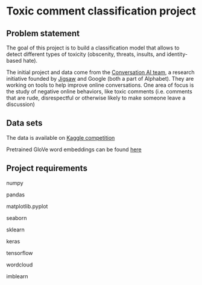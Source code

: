 # Toxic comment classification project

## Problem statement

The goal of this project is to build a classification model that allows to detect different types of toxicity (obscenity, threats, insults, and identity-based hate). 

The initial project and data come from the [Conversation AI team](https://conversationai.github.io/), a research initiative founded by [Jigsaw](https://jigsaw.google.com/) and Google (both a part of Alphabet). They are working on tools to help improve online conversations. One area of focus is the study of negative online behaviors, like toxic comments (i.e. comments that are rude, disrespectful or otherwise likely to make someone leave a discussion)

## Data sets

The data is available on [Kaggle competition](https://www.kaggle.com/c/jigsaw-toxic-comment-classification-challenge/data)

Pretrained GloVe word embeddings can be found [here](https://www.kaggle.com/danielwillgeorge/glove6b100dtxt)

## Project requirements

numpy

pandas

matplotlib.pyplot

seaborn

sklearn

keras

tensorflow

wordcloud

imblearn

